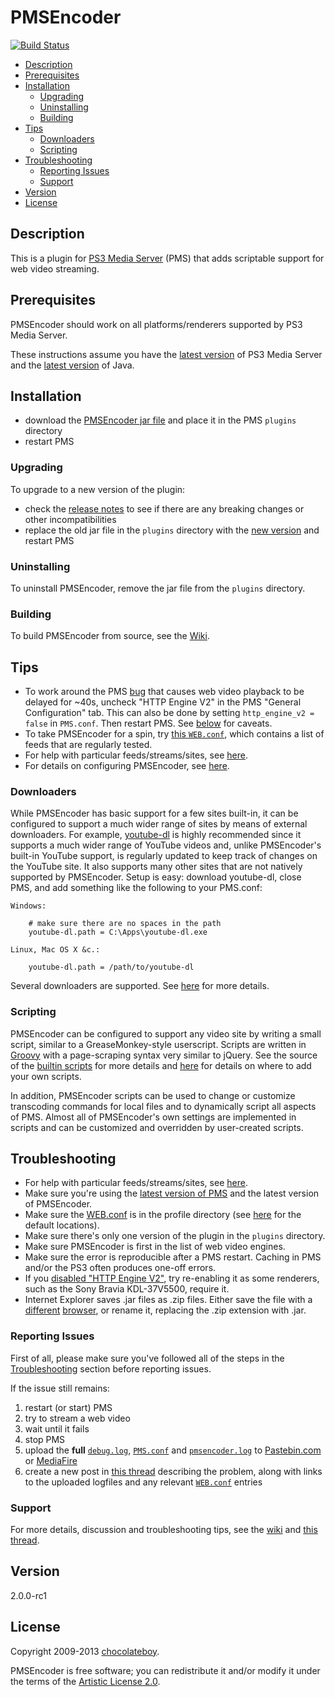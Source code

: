 # PMSEncoder

[![Build Status](http://pms.smoeller.de/buildStatus/icon?job=pmsencoder)](http://pms.smoeller.de/job/pmsencoder/)

- [Description](#description)
- [Prerequisites](#prerequisites)
- [Installation](#installation)
	- [Upgrading](#upgrading)
	- [Uninstalling](#uninstalling)
	- [Building](#building)
- [Tips](#tips)
	- [Downloaders](#downloaders)
	- [Scripting](#scripting)
- [Troubleshooting](#troubleshooting)
	- [Reporting Issues](#reporting-issues)
	- [Support](#support)
- [Version](#version)
- [License](#license)

## Description

This is a plugin for [PS3 Media Server](https://github.com/ps3mediaserver/ps3mediaserver#readme) (PMS) that adds scriptable support for web video streaming.

## Prerequisites

PMSEncoder should work on all platforms/renderers supported by PS3 Media Server.

These instructions assume you have the [latest version](http://www.ps3mediaserver.org/forum/viewtopic.php?f=6&t=3507&p=36904#p36904) of PS3 Media Server and the [latest version](http://www.java.com/en/download/index.jsp) of Java.

## Installation

* download the [PMSEncoder jar file](https://github.com/chocolateboy/pmsencoder/releases/download/v2.0.0-rc1/pmsencoder-2.0.0-rc1.jar) and place it in the PMS `plugins` directory
* restart PMS

### Upgrading

To upgrade to a new version of the plugin:

* check the [release notes](https://github.com/chocolateboy/pmsencoder/wiki/Release-Notes) to see if there are any breaking changes or other incompatibilities
* replace the old jar file in the `plugins` directory with the [new version](https://github.com/chocolateboy/pmsencoder/releases/download/v2.0.0-rc1/pmsencoder-2.0.0-rc1.jar) and restart PMS

### Uninstalling

To uninstall PMSEncoder, remove the jar file from the `plugins` directory.

### Building

To build PMSEncoder from source, see the [Wiki](https://github.com/chocolateboy/pmsencoder/wiki/Development).

## Tips

* To work around the PMS [bug](http://code.google.com/p/ps3mediaserver/issues/detail?id=759) that causes web video playback to be delayed for ~40s, uncheck "HTTP Engine V2" in the PMS "General Configuration" tab. This can also be done by setting `http_engine_v2 = false` in `PMS.conf`. Then restart PMS. See [below](#http-engine) for caveats.
* To take PMSEncoder for a spin, try [this `WEB.conf`](https://raw.github.com/chocolateboy/pmsencoder/master/misc/conf/WEB.conf), which contains a list of feeds that are regularly tested.
* For help with particular feeds/streams/sites, see [here](http://www.ps3mediaserver.org/forum/viewtopic.php?f=6&t=8776&p=46696#p46696).
* For details on configuring PMSEncoder, see [here](https://github.com/chocolateboy/pmsencoder/wiki/PMS.conf-options).

### Downloaders

While PMSEncoder has basic support for a few sites built-in, it can be configured to support a much wider range of sites by means of external downloaders. For example, [youtube-dl](http://rg3.github.io/youtube-dl/) is highly recommended since it supports a much wider range of YouTube videos and, unlike PMSEncoder's built-in YouTube support, is regularly updated to keep track of changes on the YouTube site. It also supports many other sites that are not natively supported by PMSEncoder. Setup is easy: download youtube-dl, close PMS, and add something like the following to your PMS.conf:

    Windows:

        # make sure there are no spaces in the path
        youtube-dl.path = C:\Apps\youtube-dl.exe

    Linux, Mac OS X &c.:

        youtube-dl.path = /path/to/youtube-dl

Several downloaders are supported. See [here](https://github.com/chocolateboy/pmsencoder/wiki/PMS.conf-options#options-) for more details.

### Scripting

PMSEncoder can be configured to support any video site by writing a small script, similar to a GreaseMonkey-style userscript. Scripts are written in [Groovy](http://groovy.codehaus.org/) with a page-scraping syntax very similar to jQuery. See the source of the [builtin scripts](https://github.com/chocolateboy/pmsencoder/tree/master/src/main/resources/scripts) for more details and [here](https://github.com/chocolateboy/pmsencoder/wiki/PMS.conf-options#pmsencoderscriptdirectory-) for details on where to add your own scripts.

In addition, PMSEncoder scripts can be used to change or customize transcoding commands for local files and to dynamically script all aspects of PMS. Almost all of PMSEncoder's own settings are implemented in scripts and can be customized and overridden by user-created scripts.

## Troubleshooting

* For help with particular feeds/streams/sites, see [here](http://www.ps3mediaserver.org/forum/viewtopic.php?f=6&t=8776&p=46696#p46696).
* Make sure you're using the [latest version of PMS](http://www.ps3mediaserver.org/forum/viewtopic.php?f=6&t=3507&p=38376#p38376) and the latest version of PMSEncoder.
* Make sure the [WEB.conf](http://www.ps3mediaserver.org/forum/viewtopic.php?f=6&t=3507&p=64418#p64418) is in the profile directory (see [here](http://www.ps3mediaserver.org/forum/viewtopic.php?f=6&t=3507&p=32731#p32731) for the default locations).
* Make sure there's only one version of the plugin in the `plugins` directory.
* Make sure PMSEncoder is first in the list of web video engines.
* Make sure the error is reproducible after a PMS restart. Caching in PMS and/or the PS3 often produces one-off errors.
* <a name="http-engine"></a>If you [disabled "HTTP Engine V2"](#tips), try re-enabling it as some renderers, such as the Sony Bravia KDL-37V5500, require it.
* Internet Explorer saves .jar files as .zip files. Either save the file with a [different](http://www.mozilla.com/firefox/) [browser](http://www.google.com/chrome), or rename it, replacing the .zip extension with .jar.

### Reporting Issues

First of all, please make sure you've followed all of the steps in the [Troubleshooting](#troubleshooting) section before reporting issues.

If the issue still remains:

1. restart (or start) PMS
2. try to stream a web video
3. wait until it fails
3. stop PMS
5. upload the **full** [`debug.log`](http://www.ps3mediaserver.org/forum/viewtopic.php?f=6&t=3507&p=38484#p38484), [`PMS.conf`](http://www.ps3mediaserver.org/forum/viewtopic.php?f=6&t=3507&p=64418#p64418) and  [`pmsencoder.log`](https://github.com/chocolateboy/pmsencoder/wiki/PMS.conf-options#pmsencoderlogdirectory-) to [Pastebin.com](http://pastebin.com) or [MediaFire](http://www.mediafire.com/)
6. create a new post in [this thread](http://www.ps3mediaserver.org/forum/viewtopic.php?f=12&t=6644) describing the problem, along with links to the uploaded logfiles and
any relevant [`WEB.conf`](http://www.ps3mediaserver.org/forum/viewtopic.php?f=6&t=3507&p=64418#p64418) entries

### Support

For more details, discussion and troubleshooting tips, see the [wiki](http://wiki.github.com/chocolateboy/pmsencoder/) and [this thread](http://www.ps3mediaserver.org/forum/viewtopic.php?f=12&t=6644).

## Version

2.0.0-rc1

## License

Copyright 2009-2013 [chocolateboy](mailto:chocolate@cpan.org).

PMSEncoder is free software; you can redistribute it and/or modify it under the terms of the [Artistic License 2.0](http://www.opensource.org/licenses/artistic-license-2.0.php).
